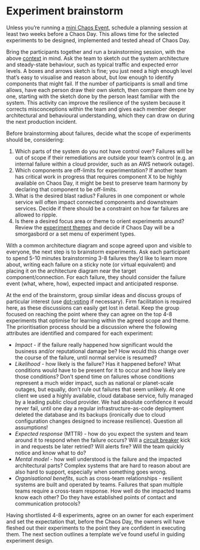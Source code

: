 # Experiment brainstorm

Unless you’re running a [mini Chaos Event](../../complementary-approaches/running-a-mini-chaos-event.md), schedule a planning session at least two weeks before a Chaos Day. This allows time for the selected experiments to be designed, implemented and tested ahead of Chaos Day.

Bring the participants together and run a brainstorming session, with the above [context](experiment-brainstorm.md#context) in mind. Ask the team to sketch out the system architecture and steady-state behaviour, such as typical traffic and expected error levels. A boxes and arrows sketch is fine; you just need a high enough level that’s easy to visualise and reason about, but low enough to identify components that might fail. If the number of participants is small and time allows, have each person draw their own sketch, then compare them one by one, starting with the sketch done by the person least familiar with the system. This activity can improve the resilience of the system because it corrects misconceptions within the team and gives each member deeper architectural and behavioural understanding, which they can draw on during the next production incident.

Before brainstorming about failures, decide what the scope of experiments should be, considering:&#x20;

1. Which parts of the system do you not have control over? Failures will be out of scope if their remediations are outside your team’s control (e.g. an internal failure within a cloud provider, such as an AWS network outage).
2. Which components are off-limits for experimentation? If another team has critical work in progress that requires component X to be highly available on Chaos Day, it might be best to preserve team harmony by declaring that component to be off-limits.
3. What is the desired blast radius? Failures in one component or whole service will often impact connected components and downstream services. Decide if there should be a constraint on how far failures are allowed to ripple.
4. Is there a desired focus area or theme to orient experiments around? Review the [experiment themes](experiment-brainstorm.md#context) and decide if Chaos Day will be a smorgasbord or a set menu of experiment types.

With a common architecture diagram and scope agreed upon and visible to everyone, the next step is to brainstorm experiments. Ask each participant to spend 5-10 minutes brainstorming 3-8 failures they’d like to learn more about, writing each failure on a sticky note (or virtual equivalent) and placing it on the architecture diagram near the target component/connection. For each failure, they should consider the failure event (what, where, how), expected impact and anticipated response.

At the end of the brainstorm, group similar ideas and discuss groups of particular interest (use [dot-voting](https://en.wikipedia.org/wiki/Dot-voting) if necessary). Firm facilitation is required here, as these discussions can easily get lost in detail. Keep the group focused on reaching the point where they can agree on the top 4-8 experiments that optimise for learning within the agreed scope and theme. The prioritisation process should be a discussion where the following attributes are identified and compared for each experiment:

* _Impact_ - if the failure really happened how significant would the business and/or reputational damage be? How would this change over the course of the failure, until normal service is resumed?
* _Likelihood_ - how likely is the failure? Has it happened before? What conditions would have to be present for it to occur and how likely are those conditions? Don’t spend time on failures whose conditions represent a much wider impact, such as national or planet-scale outages, but equally, don’t rule out failures that seem unlikely. At one client we used a highly available, cloud database service, fully managed by a leading public cloud provider. We had absolute confidence it would never fail, until one day a regular infrastructure-as-code deployment deleted the database and its backups (ironically due to cloud configuration changes designed to increase resilience). Question all assumptions!
* _Expected response_ (MTTR) - how do you expect the system and team around it to respond when the failure occurs? Will a [circuit breaker](https://martinfowler.com/bliki/CircuitBreaker.html) kick in and requests be later retried? Will alerts fire? Will the team quickly notice and know what to do?
* _Mental model_ - how well understood is the failure and the impacted architectural parts? Complex systems that are hard to reason about are also hard to support, especially when something goes wrong.
* _Organisational benefits_, such as cross-team relationships - resilient systems are built and operated by teams. Failures that span multiple teams require a cross-team response. How well do the impacted teams know each other? Do they have established points of contact and communication protocols?

Having shortlisted 4-8 experiments, agree on an owner for each experiment and set the expectation that, before the Chaos Day, the owners will have fleshed out their experiments to the point they are confident in executing them. The next section outlines a template we’ve found useful in guiding experiment design.
